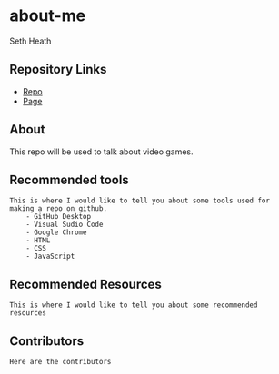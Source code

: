 # about-me

Seth Heath

## Repository Links

- [Repo](https://github.com/Sheath08/about-me)
- [Page](https://sheath08.github.io/about-me/)

## About

This repo will be used to talk about video games.

## Recommended tools
    This is where I would like to tell you about some tools used for making a repo on github.
        - GitHub Desktop
        - Visual Sudio Code
        - Google Chrome
        - HTML
        - CSS
        - JavaScript

## Recommended Resources
    This is where I would like to tell you about some recommended resources

## Contributors
    Here are the contributors
